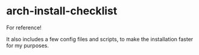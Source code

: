 # arch-install-checklist

For reference!

It also includes a few config files and scripts, to make the installation faster for my purposes.
